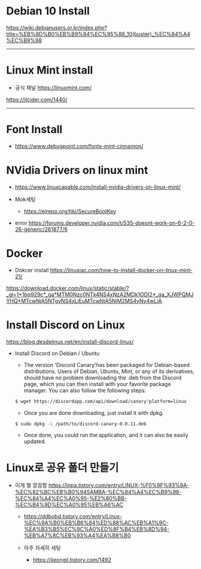 # Debian 10 Install

https://wiki.debianusers.or.kr/index.php?title=%EB%8D%B0%EB%B9%84%EC%95%88_10(buster)_%EC%84%A4%EC%B9%98

<hr>

# Linux Mint install

- 공식 채널 https://linuxmint.com/

https://itcider.com/1440/

<hr>

# Font Install

- https://www.debugpoint.com/fonts-mint-cinnamon/


# NVidia Drivers on linux mint

- https://www.linuxcapable.com/install-nvidia-drivers-on-linux-mint/

- Mok세팅

  - https://elrepo.org/tiki/SecureBootKey

- error https://forums.developer.nvidia.com/t/535-doesnt-work-on-6-2-0-26-generic/261877/6

# Docker 

- Dokcer install https://linuxiac.com/how-to-install-docker-on-linux-mint-21/

https://download.docker.com/linux/static/stable/?_gl=1*1bq929c*_ga*MTM0Nzc0NTk4NS4xNzA2MDk1ODI2*_ga_XJWPQMJYHQ*MTcwNjA5NTgyNS4xLjEuMTcwNjA5NjM2MS4yNy4wLjA.

# Install Discord on Linux


https://blog.desdelinux.net/en/install-discord-linux/

- Install Discord on Debian / Ubuntu

  - The version 'Discord Canary'has been packaged for Debian-based distributions. Users of Debian, Ubuntu, Mint, or any of its derivatives, should have no problem downloading the .deb from the Discord page, which you can then install with your favorite package manager. You can also follow the following steps:

  ```bash
  $ wget https://discordapp.com/api/download/canary?platform=linux
  ```

  - Once you are done downloading, just install it with dpkg.

  ```bash
  $ sudo dpkg -i /path/to/discord-canary-0.0.11.deb
  ```

  - Once done, you could run the application, and it can also be easily updated.
 

# Linux로 공유 폴더 만들기 

- 이게 젤 깔끔함 https://inpa.tistory.com/entry/LINUX-%F0%9F%93%9A-%EC%82%BC%EB%B0%94SAMBA-%EC%84%A4%EC%B9%98-%EC%84%A4%EC%A0%95-%E2%80%BB-%EC%B4%9D%EC%A0%95%EB%A6%AC

  - https://ddbobd.tistory.com/entry/Linux-%EC%9A%B0%EB%B6%84%ED%88%AC%EB%A1%9C-%EA%B3%B5%EC%9C%A0%ED%8F%B4%EB%8D%94-%EB%A7%8C%EB%93%A4%EA%B8%B0
 
  - 아주 자세히 세팅
    - https://jjeongil.tistory.com/1492
